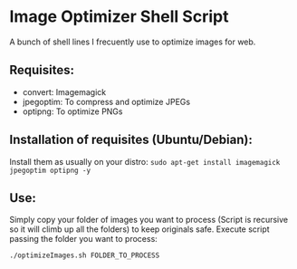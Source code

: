 # Image Optimizer Shell Script

A bunch of shell lines I frecuently use to optimize images for web.

## Requisites:
 - convert: Imagemagick
 - jpegoptim: To compress and optimize JPEGs
 - optipng: To optimize PNGs

## Installation of requisites (Ubuntu/Debian):
Install them as usually on your distro:
```sudo apt-get install imagemagick jpegoptim optipng -y```

## Use:
Simply copy your folder of images you want to process (Script is recursive so it will climb up all the folders) to keep originals safe. Execute script passing the folder you want to process:

```./optimizeImages.sh FOLDER_TO_PROCESS```
